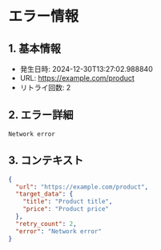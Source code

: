 # エラー情報

## 1. 基本情報
- 発生日時: 2024-12-30T13:27:02.988840
- URL: https://example.com/product
- リトライ回数: 2

## 2. エラー詳細
```
Network error
```

## 3. コンテキスト
```json
{
  "url": "https://example.com/product",
  "target_data": {
    "title": "Product title",
    "price": "Product price"
  },
  "retry_count": 2,
  "error": "Network error"
}
```
